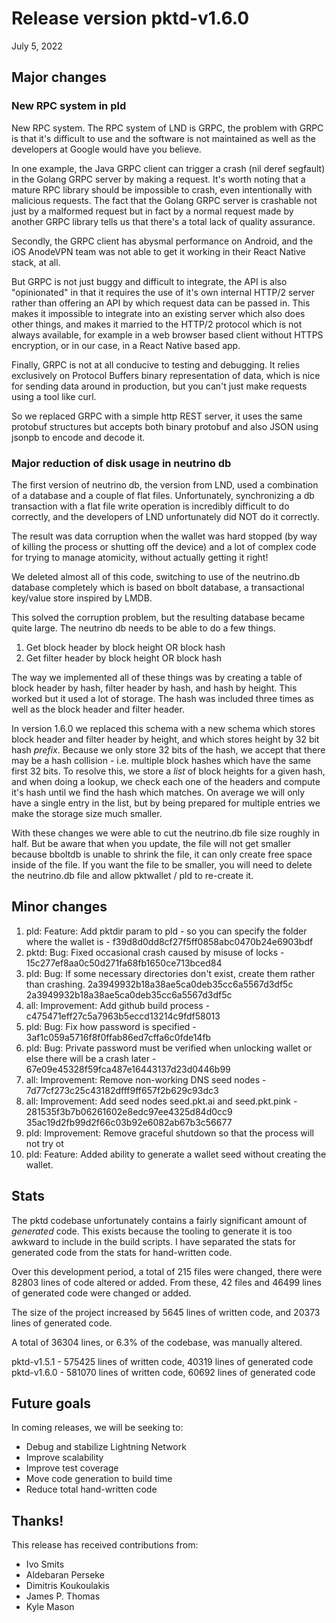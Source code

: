 # Release version pktd-v1.6.0
July 5, 2022

## Major changes

### New RPC system in pld
New RPC system. The RPC system of LND is GRPC, the problem with GRPC is that it's
difficult to use and the software is not maintained as well as the developers at Google
would have you believe.

In one example, the Java GRPC client can trigger a crash (nil deref segfault) in the Golang
GRPC server by making a request. It's worth noting that a mature RPC library should be
impossible to crash, even intentionally with malicious requests. The fact that the Golang
GRPC server is crashable not just by a malformed request but in fact by a normal request
made by another GRPC library tells us that there's a total lack of quality assurance.

Secondly, the GRPC client has abysmal performance on Android, and the iOS AnodeVPN team
was not able to get it working in their React Native stack, at all.

But GRPC is not just buggy and difficult to integrate, the API is also "opinionated" in
that it requires the use of it's own internal HTTP/2 server rather than offering an API
by which request data can be passed in. This makes it impossible to integrate into an
existing server which also does other things, and makes it married to the HTTP/2 protocol
which is not always available, for example in a web browser based client without HTTPS
encryption, or in our case, in a React Native based app.

Finally, GRPC is not at all conducive to testing and debugging. It relies exclusively on
Protocol Buffers binary representation of data, which is nice for sending data around in
production, but you can't just make requests using a tool like curl.

So we replaced GRPC with a simple http REST server, it uses the same protobuf structures
but accepts both binary protobuf and also JSON using jsonpb to encode and decode it.



### Major reduction of disk usage in neutrino db
The first version of neutrino db, the version from LND, used a combination of a database
and a couple of flat files. Unfortunately, synchronizing a db transaction with a flat file
write operation is incredibly difficult to do correctly, and the developers of LND
unfortunately did NOT do it correctly.

The result was data corruption when the wallet was hard stopped (by way of killing the
process or shutting off the device) and a lot of complex code for trying to manage
atomicity, without actually getting it right!

We deleted almost all of this code, switching to use of the neutrino.db database
completely which is based on bbolt database, a transactional key/value store inspired by
LMDB.

This solved the corruption problem, but the resulting database became quite large. The
neutrino db needs to be able to do a few things.

1. Get block header by block height OR block hash
2. Get filter header by block height OR block hash

The way we implemented all of these things was by creating a table of block header by hash,
filter header by hash, and hash by height. This worked but it used a lot of storage.
The hash was included three times as well as the block header and filter header.

In version 1.6.0 we replaced this schema with a new schema which stores block header and
filter header by height, and which stores height by 32 bit hash *prefix*. Because we only
store 32 bits of the hash, we accept that there may be a hash collision - i.e. multiple
block hashes which have the same first 32 bits. To resolve this, we store a *list* of
block heights for a given hash, and when doing a lookup, we check each one of the headers
and compute it's hash until we find the hash which matches. On average we will only have
a single entry in the list, but by being prepared for multiple entries we make the storage
size much smaller.

With these changes we were able to cut the neutrino.db file size roughly in half. But be
aware that when you update, the file will not get smaller because bboltdb is unable to
shrink the file, it can only create free space inside of the file. If you want the file
to be smaller, you will need to delete the neutrino.db file and allow pktwallet / pld to
re-create it.


## Minor changes

1. pld: Feature: Add pktdir param to pld - so you can specify the folder where the wallet is - f39d8d0dd8cf27f5ff0858abc0470b24e6903bdf
2. pktd: Bug: Fixed occasional crash caused by misuse of locks - 15c277ef8aa0c50d271fa68fb1650ce713bced84
3. pld: Bug: If some necessary directories don't exist, create them rather than crashing. 2a3949932b18a38ae5ca0deb35cc6a5567d3df5c 2a3949932b18a38ae5ca0deb35cc6a5567d3df5c
4. all: Improvement: Add github build process - c475471eff27c5a7963b5eccd13214c9fdf58013
5. pld: Bug: Fix how password is specified - 3af1c059a5716f8f0ffab86ed7cffa6c0fde14fb
6. pld: Bug: Private password must be verified when unlocking wallet or else there will be a crash later - 67e09e45328f59fca487e16443137d23d0446b99
7. all: Improvement: Remove non-working DNS seed nodes - 7d77cf273c25c43182dfff9ff657f2b629c93dc3
8. all: Improvement: Add seed nodes seed.pkt.ai and seed.pkt.pink - 281535f3b7b06261602e8edc97ee4325d84d0cc9 35ac19d2fb99d2f66c03b92e6082ab67b3c56677
9. pld: Improvement: Remove graceful shutdown so that the process will not try ot 
10. pld: Feature: Added ability to generate a wallet seed without creating the wallet.

## Stats
The pktd codebase unfortunately contains a fairly significant amount of *generated* code.
This exists because the tooling to generate it is too awkward to include in the build
scripts. I have separated the stats for generated code from the stats for hand-written
code.

Over this development period, a total of 215 files were changed, there were 82803 lines
of code altered or added. From these, 42 files and 46499 lines of generated code were
changed or added.

The size of the project increased by 5645 lines of written code, and 20373 lines of
generated code.

A total of 36304 lines, or 6.3% of the codebase, was manually altered.

pktd-v1.5.1 - 575425 lines of written code, 40319 lines of generated code
pktd-v1.6.0 - 581070 lines of written code, 60692 lines of generated code

## Future goals
In coming releases, we will be seeking to:
* Debug and stabilize Lightning Network
* Improve scalability
* Improve test coverage
* Move code generation to build time
* Reduce total hand-written code


## Thanks!
This release has received contributions from:
* Ivo Smits
* Aldebaran Perseke
* Dimitris Koukoulakis
* James P. Thomas
* Kyle Mason
